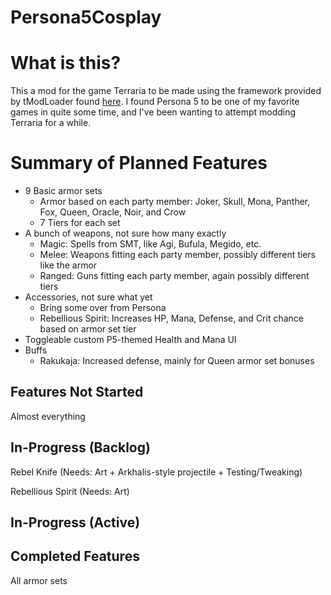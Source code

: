 # Persona5Cosplay
# What is this?
This a mod for the game Terraria to be made using the framework provided by tModLoader found [here](https://forums.terraria.org/index.php?threads/1-3-tmodloader-a-modding-api.23726/).
I found Persona 5 to be one of my favorite games in quite some time, and I've been wanting to attempt modding Terraria for a while.

# Summary of Planned Features
- 9 Basic armor sets
   - Armor based on each party member: Joker, Skull, Mona, Panther, Fox, Queen, Oracle, Noir, and Crow
   - 7 Tiers for each set
- A bunch of weapons, not sure how many exactly
   - Magic: Spells from SMT, like Agi, Bufula, Megido, etc.
   - Melee: Weapons fitting each party member, possibly different tiers like the armor
   - Ranged: Guns fitting each party member, again possibly different tiers
- Accessories, not sure what yet
   - Bring some over from Persona
   - Rebellious Spirit: Increases HP, Mana, Defense, and Crit chance based on armor set tier
- Toggleable custom P5-themed Health and Mana UI
- Buffs
   - Rakukaja: Increased defense, mainly for Queen armor set bonuses

## Features Not Started
Almost everything

## In-Progress (Backlog)
Rebel Knife (Needs: Art + Arkhalis-style projectile + Testing/Tweaking)

Rebellious Spirit (Needs: Art)

## In-Progress (Active)

## Completed Features
All armor sets